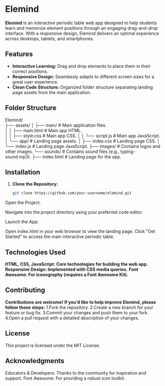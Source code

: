 # Elemind

**Elemind** is an interactive periodic table web app designed to help students learn and memorize element positions through an engaging drag-and-drop interface. With a responsive design, Elemind delivers an optimal experience across desktops, tablets, and smartphones.

## Features

- **Interactive Learning:** Drag and drop elements to place them in their correct positions.
- **Responsive Design:** Seamlessly adapts to different screen sizes for a great user experience.
- **Clean Code Structure:** Organized folder structure separating landing page assets from the main application.

## Folder Structure

Elemind/  
           ├── assets/ │ ├── main/ # Main application files.  
           │           │ ├── main.html # Main app HTML.  
           │           │ ├── style.css # Main app CSS. 
           │           │ └── script.js # Main app JavaScript. 
           │           └── app/ # Landing page assets. 
           │           ├── index.css # Landing page CSS. 
           │           └── index.js # Landing page JavaScript.
           ├── images/ # Contains logos and other images. 
           └── sounds/ # Contains sound files (e.g., typing-sound.mp3).
           ├── index.html # Landing page for the app. 



## Installation

1. **Clone the Repository:**

   ```bash
   git clone https://github.com/your-username/elemind.git
Open the Project:

Navigate into the project directory using your preferred code editor.

Launch the App:

Open index.html in your web browser to view the landing page. Click "Get Started" to access the main interactive periodic table.


## Technologies Used

**HTML, CSS, JavaScript: Core technologies for building the web app.**
**Responsive Design: Implemented with CSS media queries.**
**Font Awesome: For iconography (requires a Font Awesome Kit).**


## Contributing

**Contributions are welcome! If you’d like to help improve Elemind, please follow these steps:**
1.Fork the repository.
2.Create a new branch for your feature or bug fix.
3.Commit your changes and push them to your fork.
4.Open a pull request with a detailed description of your changes.

## License
This project is licensed under the MIT License.

## Acknowledgments
Educators & Developers: Thanks to the community for inspiration and support.
Font Awesome: For providing a robust icon toolkit.

